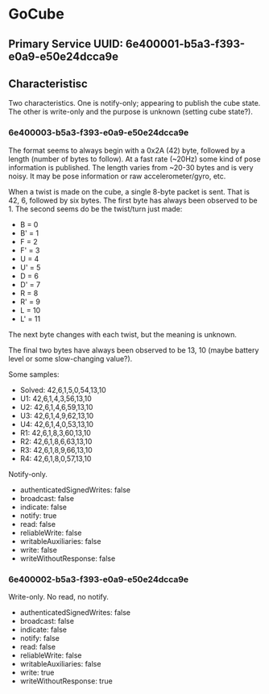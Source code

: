 # GoCube

## Primary Service UUID: 6e400001-b5a3-f393-e0a9-e50e24dcca9e

## Characteristisc

Two characteristics. One is notify-only; appearing to publish the cube state. The other is write-only and the purpose is unknown (setting cube state?).

### 6e400003-b5a3-f393-e0a9-e50e24dcca9e

The format seems to always begin with a 0x2A (42) byte, followed by a length (number of bytes to follow). At a fast rate (~20Hz) some kind of pose information is published. The length varies from ~20-30 bytes and is very noisy. It may be pose information or raw accelerometer/gyro, etc.

When a twist is made on the cube, a single 8-byte packet is sent. That is 42, 6, followed by six bytes. The first byte has always been observed to be 1. The second seems do be the twist/turn just made:

* B = 0
* B' = 1
* F = 2
* F' = 3
* U = 4
* U' = 5
* D = 6
* D' = 7
* R = 8
* R' = 9
* L = 10
* L' = 11

The next byte changes with each twist, but the meaning is unknown.

The final two bytes have always been observed to be 13, 10 (maybe battery level or some slow-changing value?).

Some samples:

* Solved: 42,6,1,5,0,54,13,10
* U1: 42,6,1,4,3,56,13,10
* U2: 42,6,1,4,6,59,13,10
* U3: 42,6,1,4,9,62,13,10
* U4: 42,6,1,4,0,53,13,10
* R1: 42,6,1,8,3,60,13,10
* R2: 42,6,1,8,6,63,13,10
* R3: 42,6,1,8,9,66,13,10
* R4: 42,6,1,8,0,57,13,10


Notify-only.

* authenticatedSignedWrites: false
* broadcast: false
* indicate: false
* notify: true
* read: false
* reliableWrite: false
* writableAuxiliaries: false
* write: false
* writeWithoutResponse: false

### 6e400002-b5a3-f393-e0a9-e50e24dcca9e

Write-only. No read, no notify.

* authenticatedSignedWrites: false
* broadcast: false
* indicate: false
* notify: false
* read: false
* reliableWrite: false
* writableAuxiliaries: false
* write: true
* writeWithoutResponse: true